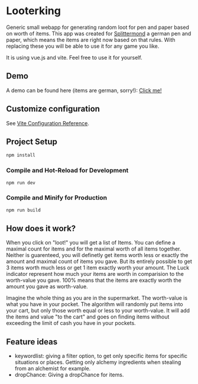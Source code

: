 # Looterking

Generic small webapp for generating random loot for pen and paper based on worth of items. This app was created for [Splittermond](https://www.splittermond.de/) a german pen and paper, which means the items are right now based on that rules. With replacing these you will be able to use it for any game you like. 


It is using vue.js and vite. Feel free to use it for yourself. 

## Demo
A demo can be found here (items are german, sorry!): [Click me!](https://www.gm.fh-koeln.de/~mi1933/looterking)

## Customize configuration

See [Vite Configuration Reference](https://vitejs.dev/config/).

## Project Setup

```sh
npm install
```

### Compile and Hot-Reload for Development

```sh
npm run dev
```

### Compile and Minify for Production

```sh
npm run build
```

## How does it work?

When you click on "loot!" you will get a list of Items.
You can define a maximal count for items and for the maximal worth of all items together. Neither is guarenteed, you will definetly get items worth less or exactly the amount and maximal count of items you gave. But its entirely possible to get 3 items worth much less or get 1 item exactly worth your amount. The Luck indicator represent how much your items are worth in comparision to the worth-value you gave. 100% means that the items are exactly worth the amount you gave as worth-value.

Imagine the whole thing as you are in the supermarket. The worth-value is what you have in your pocket. The algorithm will randomly put items into your cart, but only those worth equal or less to your worth-value. It will add the items and value "to the cart" and goes on finding items without exceeding the limit of cash you have in your pockets.

## Feature ideas
- keywordlist: giving a filter option, to get only specific items for specific situations or places. Getting only alchemy ingredients when stealing from an alchemist for example.
- dropChance:  Giving a dropChance for items.
